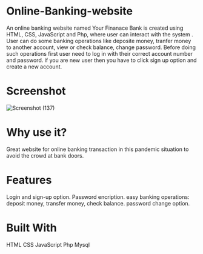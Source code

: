 # Online-Banking-website

An online banking website named Your Finanace Bank is created using HTML, CSS, JavaScript and Php, where user can interact with the system .
User can do some banking operations like deposite money, tranfer money to another account, view or check balance, change password.
Before doing such operations first user need to log in with their correct account number and password.
if you are new user then you have to click sign up option and create a new account.

# Screenshot
![Screenshot (137)](https://user-images.githubusercontent.com/85583566/155004183-ba06035e-2ccf-47a6-970d-e34da305847e.png)


# Why use it?
Great website for online banking transaction in this pandemic situation to avoid the crowd at bank doors.

# Features
Login and sign-up option.
Password encription.
easy banking operations: deposit money, transfer money, check balance.
password change option.

# Built With
HTML
CSS
JavaScript
Php
Mysql

